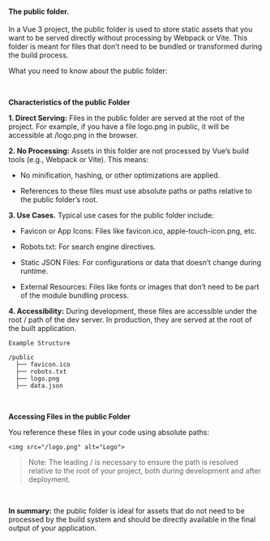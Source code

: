 #### The public folder. 


In a Vue 3 project, the public folder is used to store static assets that you want to be served directly without processing by Webpack or Vite. This folder is meant for files that don’t need to be bundled or transformed during the build process.

What you need to know about the public folder:

&nbsp;

**Characteristics of the public Folder**

**1. Direct Serving:** Files in the public folder are served at the root of the project. For example, if you have a file logo.png in public, it will be accessible at /logo.png in the browser.


**2. No Processing:** Assets in this folder are not processed by Vue’s build tools (e.g., Webpack or Vite). This means:

- No minification, hashing, or other optimizations are applied.

- References to these files must use absolute paths or paths relative to the public folder’s root.



**3. Use Cases.** Typical use cases for the public folder include:

- Favicon or App Icons: Files like favicon.ico, apple-touch-icon.png, etc.

- Robots.txt: For search engine directives.

- Static JSON Files: For configurations or data that doesn’t change during runtime.

- External Resources: Files like fonts or images that don’t need to be part of the module bundling process.



**4. Accessibility:** During development, these files are accessible under the root / path of the dev server. In production, they are served at the root of the built application.


```
Example Structure

/public
  ├── favicon.ico
  ├── robots.txt
  ├── logo.png
  ├── data.json
```

&nbsp;

**Accessing Files in the public Folder**

You reference these files in your code using absolute paths:

```
<img src="/logo.png" alt="Logo">
```

> Note: The leading / is necessary to ensure the path is resolved relative to the root of your project, both during development and after deployment.

&nbsp;

**In summary:** the public folder is ideal for assets that do not need to be processed by the build system and should be directly available in the final output of your application.


